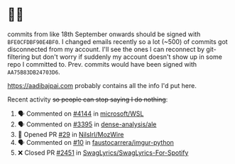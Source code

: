 # 👋🏻
<!--
**aadibajpai/aadibajpai** is a ✨ _special_ ✨ repository because its `README.md` (this file) appears on your GitHub profile.
-->
commits from like 18th September onwards should be signed with `BFE0CFDBF90E4BF0`. I changed emails recently so a lot (~500) of commits got disconnected from my account. I'll see the ones I can reconnect by git-filtering but don't worry if suddenly my account doesn't show up in some repo I committed to. Prev. commits would have been signed with `AA75B83DB24703D6`.

https://aadibajpai.com probably contains all the info I'd put here.

Recent activity ~~so people can stop saying I do nothing~~:
<!--START_SECTION:activity-->
1. 🗣 Commented on [#4144](https://github.com/microsoft/WSL/issues/4144) in [microsoft/WSL](https://github.com/microsoft/WSL)
2. 🗣 Commented on [#3395](https://github.com/dense-analysis/ale/issues/3395) in [dense-analysis/ale](https://github.com/dense-analysis/ale)
3. 💪 Opened PR [#29](https://github.com/NilsIrl/MozWire/pull/29) in [NilsIrl/MozWire](https://github.com/NilsIrl/MozWire)
4. 🗣 Commented on [#10](https://github.com/faustocarrera/imgur-python/issues/10) in [faustocarrera/imgur-python](https://github.com/faustocarrera/imgur-python)
5. ❌ Closed PR [#2451](https://github.com/SwagLyrics/SwagLyrics-For-Spotify/pull/2451) in [SwagLyrics/SwagLyrics-For-Spotify](https://github.com/SwagLyrics/SwagLyrics-For-Spotify)
<!--END_SECTION:activity-->
